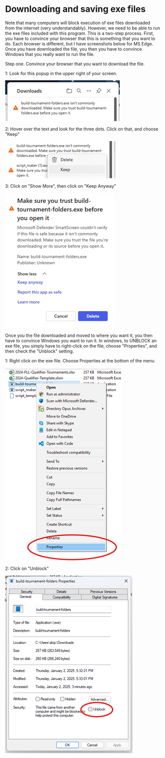 # Downloading and saving exe files

Note that many computers will block execution of exe files downloaded from the internet (very understandably). However, we need to be able to run the exe files included with this program. This is a two-step process. First, you have to convince your browser that this is something that you want to do. Each browser is different, but I have screenshots below for MS Edge. Once you have downloaded the file, you then you have to convince Windows that you really want to run the file.

Step one. Convince your browser that you want to download the file.

1: Look for this popup in the upper right of your screen.

![Step 1](images/download1.png)

2: Hover over the text and look for the three dots. Click on that, and choose "Keep"

![Step 2](images/download2.png)

3: Click on "Show More", then click on "Keep Anyway"

![Step 3](images/download3.png)


Once you the file downloaded and moved to where you want it, you then have to convince Windows you want to run it. In windows, to UNBLOCK an exe file, you simply have to right-click on the file, choose "Properties", and then check the "Unblock" setting.

1: Right click on the exe file. Choose Properties at the bottom of the menu

![Step 1](images/properties1.png)

2: Click on "Unblock"

![Step 2](images/properties2.png)


